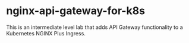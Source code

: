# nginx-api-gateway-for-k8s
This is an intermediate level lab that adds API Gateway functionality to a Kubernetes NGINX Plus Ingress.
